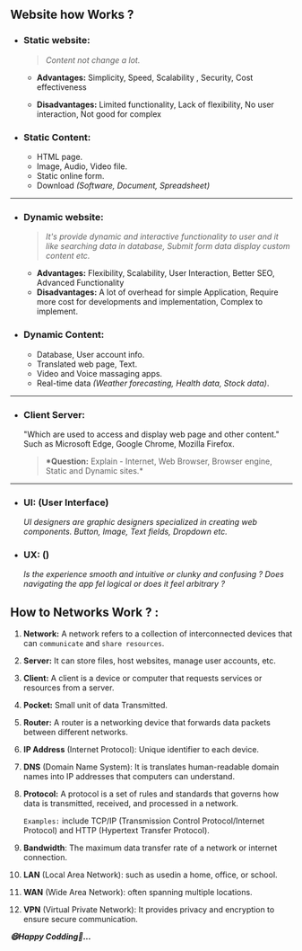 ## Website how Works ?

- ### Static website:

  > _Content not change a lot._

  - **Advantages:** Simplicity, Speed, Scalability , Security, Cost effectiveness

  - **Disadvantages:** Limited functionality, Lack of flexibility, No user interaction, Not good for complex

- ### Static Content:
  - HTML page.
  - Image, Audio, Video file.
  - Static online form.
  - Download _(Software, Document, Spreadsheet)_

---

- ### Dynamic website:

  > _It's provide dynamic and interactive functionality to user and it like searching data in database, Submit form data display custom content etc._

  - **Advantages:** Flexibility, Scalability, User Interaction, Better SEO, Advanced Functionality
  - **Disadvantages:** A lot of overhead for simple Application, Require more cost for developments and implementation, Complex to implement.

- ### Dynamic Content:
  - Database, User account info.
  - Translated web page, Text.
  - Video and Voice massaging apps.
  - Real-time data _(Weather forecasting, Health data, Stock data)_.

---

- ### Client Server:

  "Which are used to access and display web page and other content." Such as Microsoft Edge, Google Chrome, Mozilla Firefox.

  > **\*Question:** Explain - Internet, Web Browser, Browser engine, Static and Dynamic sites.\*

---

- ### UI: (User Interface)

  _UI designers are graphic designers specialized in creating web components. Button, Image, Text fields, Dropdown etc._

- ### UX: ()
  _Is the experience smooth and intuitive or clunky and confusing ? Does navigating the app fel logical or does it feel arbitrary ?_

## How to Networks Work ? :

1. **Network:** A network refers to a collection of interconnected devices that can `communicate` and `share resources`.

2. **Server:** It can store files, host websites, manage user accounts, etc.

3. **Client:** A client is a device or computer that requests services or resources from a server.

4. **Pocket:** Small unit of data Transmitted.

5. **Router:** A router is a networking device that forwards data packets between different networks.

6. **IP Address** (Internet Protocol): Unique identifier to each device.

7. **DNS** (Domain Name System): It is translates human-readable domain names into IP addresses that computers can understand.

8. **Protocol:** A protocol is a set of rules and standards that governs how data is transmitted, received, and processed in a network.

   `Examples:` include TCP/IP (Transmission Control Protocol/Internet Protocol) and HTTP (Hypertext Transfer Protocol).

9. **Bandwidth**: The maximum data transfer rate of a network or internet connection.

10. **LAN** (Local Area Network): such as usedin a home, office, or school.

11. **WAN** (Wide Area Network): often spanning multiple locations.

12. **VPN** (Virtual Private Network): It provides privacy and encryption to ensure secure communication.

**_😄Happy Codding🚀..._**

